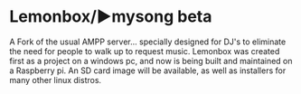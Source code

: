 Lemonbox/▶mysong beta
==========

A Fork of the usual AMPP server... specially designed for DJ's to eliminate the need for people to walk up to request music.
Lemonbox was created first as a project on a windows pc, and now is being built and maintained on a Raspberry pi. An SD card image will be available, as well as 
installers for many other linux distros. 
